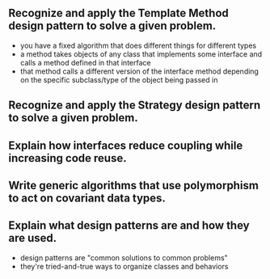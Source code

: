 ## Recognize and apply the Template Method design pattern to solve a given problem.
- you have a fixed algorithm that does different things for different types
- a method takes objects of any class that implements some interface and calls a method defined in that interface
- that method calls a different version of the interface method depending on the specific subclass/type of the object being passed in

## Recognize and apply the Strategy design pattern to solve a given problem.


## Explain how interfaces reduce coupling while increasing code reuse.


## Write generic algorithms that use polymorphism to act on covariant data types.


## Explain what design patterns are and how they are used.
- design patterns are "common solutions to common problems"
- they're tried-and-true ways to organize classes and behaviors
